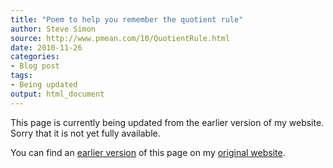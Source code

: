 ```yaml
---
title: "Poem to help you remember the quotient rule"
author: Steve Simon
source: http://www.pmean.com/10/QuotientRule.html
date: 2010-11-26
categories:
- Blog post
tags:
- Being updated
output: html_document
---
```


This page is currently being updated from the earlier version of my website. Sorry that it is not yet fully available.

<!---More--->

You can find an [earlier version][sim1] of this page on my [original website][sim2].

[sim1]: http://www.pmean.com/10/QuotientRule.html
[sim2]: http://www.pmean.com/original_site.html
